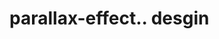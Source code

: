 # parallax-effect.. desgin                                                                                                                                                                                                                                                                                                                                                                                                        
